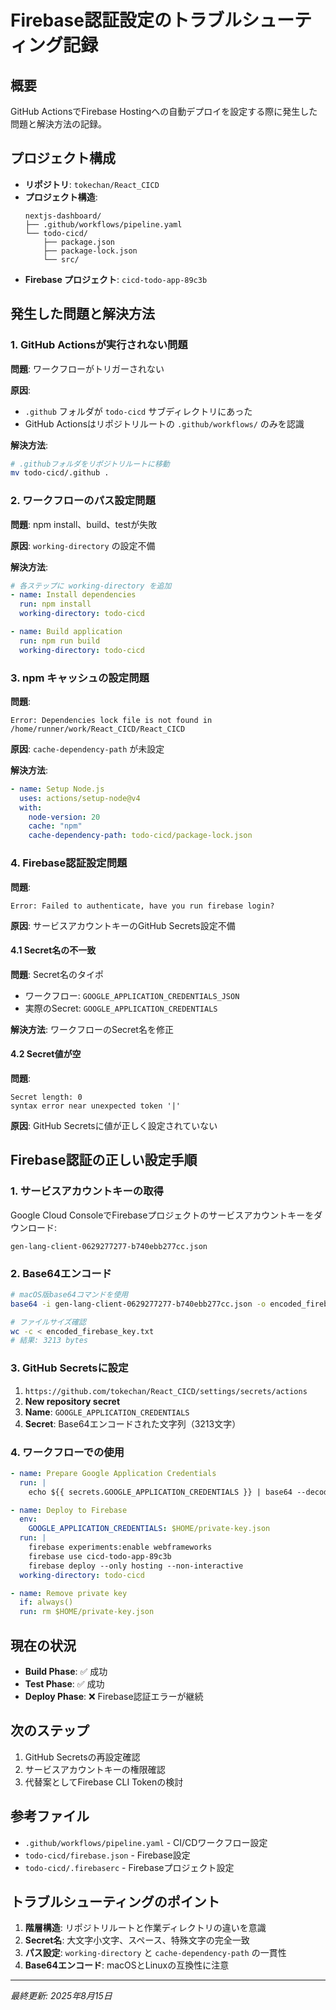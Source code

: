 # Firebase認証設定のトラブルシューティング記録

## 概要

GitHub ActionsでFirebase Hostingへの自動デプロイを設定する際に発生した問題と解決方法の記録。

## プロジェクト構成

- **リポジトリ**: `tokechan/React_CICD`
- **プロジェクト構造**: 
  ```
  nextjs-dashboard/
  ├── .github/workflows/pipeline.yaml
  └── todo-cicd/
      ├── package.json
      ├── package-lock.json
      └── src/
  ```
- **Firebase プロジェクト**: `cicd-todo-app-89c3b`

## 発生した問題と解決方法

### 1. GitHub Actionsが実行されない問題

**問題**: ワークフローがトリガーされない

**原因**: 
- `.github` フォルダが `todo-cicd` サブディレクトリにあった
- GitHub Actionsはリポジトリルートの `.github/workflows/` のみを認識

**解決方法**:
```bash
# .githubフォルダをリポジトリルートに移動
mv todo-cicd/.github .
```

### 2. ワークフローのパス設定問題

**問題**: npm install、build、testが失敗

**原因**: `working-directory` の設定不備

**解決方法**:
```yaml
# 各ステップに working-directory を追加
- name: Install dependencies
  run: npm install
  working-directory: todo-cicd

- name: Build application
  run: npm run build
  working-directory: todo-cicd
```

### 3. npm キャッシュの設定問題

**問題**: 
```
Error: Dependencies lock file is not found in /home/runner/work/React_CICD/React_CICD
```

**原因**: `cache-dependency-path` が未設定

**解決方法**:
```yaml
- name: Setup Node.js
  uses: actions/setup-node@v4
  with:
    node-version: 20
    cache: "npm"
    cache-dependency-path: todo-cicd/package-lock.json
```

### 4. Firebase認証設定問題

**問題**: 
```
Error: Failed to authenticate, have you run firebase login?
```

**原因**: サービスアカウントキーのGitHub Secrets設定不備

#### 4.1 Secret名の不一致

**問題**: Secret名のタイポ
- ワークフロー: `GOOGLE_APPLICATION_CREDENTIALS_JSON`
- 実際のSecret: `GOOGLE_APPLICATION_CREDENTIALS`

**解決方法**: ワークフローのSecret名を修正

#### 4.2 Secret値が空

**問題**: 
```
Secret length: 0
syntax error near unexpected token '|'
```

**原因**: GitHub Secretsに値が正しく設定されていない

## Firebase認証の正しい設定手順

### 1. サービスアカウントキーの取得

Google Cloud ConsoleでFirebaseプロジェクトのサービスアカウントキーをダウンロード:
```
gen-lang-client-0629277277-b740ebb277cc.json
```

### 2. Base64エンコード

```bash
# macOS版base64コマンドを使用
base64 -i gen-lang-client-0629277277-b740ebb277cc.json -o encoded_firebase_key.txt

# ファイルサイズ確認
wc -c < encoded_firebase_key.txt
# 結果: 3213 bytes
```

### 3. GitHub Secretsに設定

1. `https://github.com/tokechan/React_CICD/settings/secrets/actions`
2. **New repository secret**
3. **Name**: `GOOGLE_APPLICATION_CREDENTIALS`
4. **Secret**: Base64エンコードされた文字列（3213文字）

### 4. ワークフローでの使用

```yaml
- name: Prepare Google Application Credentials
  run: |
    echo ${{ secrets.GOOGLE_APPLICATION_CREDENTIALS }} | base64 --decode > $HOME/private-key.json

- name: Deploy to Firebase
  env:
    GOOGLE_APPLICATION_CREDENTIALS: $HOME/private-key.json
  run: |
    firebase experiments:enable webframeworks
    firebase use cicd-todo-app-89c3b
    firebase deploy --only hosting --non-interactive
  working-directory: todo-cicd

- name: Remove private key
  if: always()
  run: rm $HOME/private-key.json
```

## 現在の状況

- **Build Phase**: ✅ 成功
- **Test Phase**: ✅ 成功  
- **Deploy Phase**: ❌ Firebase認証エラーが継続

## 次のステップ

1. GitHub Secretsの再設定確認
2. サービスアカウントキーの権限確認
3. 代替案としてFirebase CLI Tokenの検討

## 参考ファイル

- `.github/workflows/pipeline.yaml` - CI/CDワークフロー設定
- `todo-cicd/firebase.json` - Firebase設定
- `todo-cicd/.firebaserc` - Firebaseプロジェクト設定

## トラブルシューティングのポイント

1. **階層構造**: リポジトリルートと作業ディレクトリの違いを意識
2. **Secret名**: 大文字小文字、スペース、特殊文字の完全一致
3. **パス設定**: `working-directory` と `cache-dependency-path` の一貫性
4. **Base64エンコード**: macOSとLinuxの互換性に注意

---

*最終更新: 2025年8月15日*
